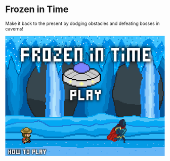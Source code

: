 <h1> Frozen in Time </h1>
<p> Make it back to the present by dodging obstacles and defeating bosses in caverns! </p>
<img src = "https://raw.githubusercontent.com/ThomasHsu512/Frozen-in-Time-Game-/master/Frozen%20in%20Time/Title%20screenshot.png" >

